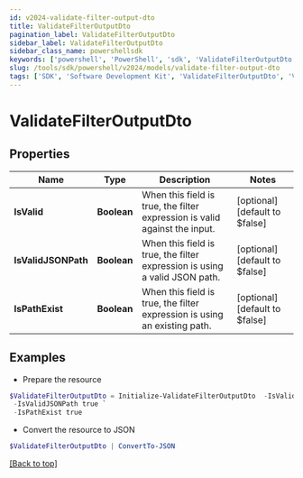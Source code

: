 ```yaml
---
id: v2024-validate-filter-output-dto
title: ValidateFilterOutputDto
pagination_label: ValidateFilterOutputDto
sidebar_label: ValidateFilterOutputDto
sidebar_class_name: powershellsdk
keywords: ['powershell', 'PowerShell', 'sdk', 'ValidateFilterOutputDto', 'V2024ValidateFilterOutputDto'] 
slug: /tools/sdk/powershell/v2024/models/validate-filter-output-dto
tags: ['SDK', 'Software Development Kit', 'ValidateFilterOutputDto', 'V2024ValidateFilterOutputDto']
---
```



# ValidateFilterOutputDto

## Properties

Name | Type | Description | Notes
------------ | ------------- | ------------- | -------------
**IsValid** | **Boolean** | When this field is true, the filter expression is valid against the input. | [optional] [default to $false]
**IsValidJSONPath** | **Boolean** | When this field is true, the filter expression is using a valid JSON path. | [optional] [default to $false]
**IsPathExist** | **Boolean** | When this field is true, the filter expression is using an existing path. | [optional] [default to $false]

## Examples

- Prepare the resource
```powershell
$ValidateFilterOutputDto = Initialize-ValidateFilterOutputDto  -IsValid true `
 -IsValidJSONPath true `
 -IsPathExist true
```

- Convert the resource to JSON
```powershell
$ValidateFilterOutputDto | ConvertTo-JSON
```


[[Back to top]](#) 

